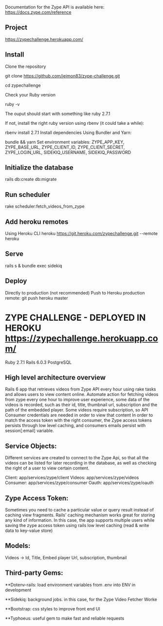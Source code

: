 Documentation for the Zype API is available here: ​ https://docs.zype.com/reference

Project
-
https://zypechallenge.herokuapp.com/

Install
-
Clone the repository

git clone https://github.com/jeimon83/zype-challenge.git

cd zypechallenge

Check your Ruby version

ruby -v

The ouput should start with something like ruby 2.7.1

If not, install the right ruby version using rbenv (it could take a while):

rbenv install 2.7.1
Install dependencies
Using Bundler and Yarn:

bundle && yarn
Set environment variables: ZYPE_APP_KEY, ZYPE_BASE_URL, ZYPE_CLIENT_ID, ZYPE_CLIENT_SECRET, ZYPE_LOGIN_URL, SIDEKIQ_USERNAME, SIDEKIQ_PASSWORD

Initialize the database
-
rails db:create db:migrate

Run scheduler
-
rake scheduler:fetch_videos_from_zype

Add heroku remotes
-
Using Heroku CLI
heroku https://git.heroku.com/zypechallenge.git --remote heroku

Serve
-
rails s & bundle exec sidekiq

Deploy
-
Directly to production (not recommended)
Push to Heroku production remote: git push heroku master

# ZYPE CHALLENGE - DEPLOYED IN HEROKU https://zypechallenge.herokuapp.com/

Ruby 2.7.1
Rails 6.0.3
PostgreSQL

High level architecture overview
-
Rails 6 app that retrieves videos from Zype API every hour using rake tasks and allows users to view content online.
Automate action for fetching videos from zype every one hour to improve user experience, some data of the videos is recorded, such as their id, title, thumbnail url, subscription and the path of the embedded player. Some videos require subscription, so API Consumer credentials are needed in order to view that content
In order to match the access token with the right consumer, the Zype access tokens persists through low level caching, and consumers emails persist with session[:email] variable.

Service Objects:
- 
Different services are created to connect to the Zype Api, so that all the videos can be listed for later recording in the database, as well as checking the right of a user to view certain content.

Client: app/services/zype/client
Videos: app/services/zype/videos
Consumer: app/services/zype/consumer
Oauth: app/services/zype/oauth

Zype Access Token:
-
Sometimes you need to cache a particular value or query result instead of caching view fragments. Rails' caching mechanism works great for storing any kind of information. In this case, the app supports multiple users while saving the zype access token using rails low level caching (read & write data to key-value store)

Models:
-
Videos -> Id, Title, Embed player Url, subscription, thumbnail

Third-party Gems:
-
**Dotenv-rails: load environment variables from .env into ENV in development

**Sidekiq: background jobs. in this case, for the Zype Video Fetcher Worke

**Bootstrap: css styles to improve front end UI

**Typhoeus: useful gem to make fast and reliable requests


